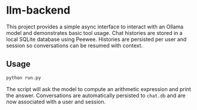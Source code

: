 # llm-backend

This project provides a simple async interface to interact with an Ollama model and demonstrates basic tool usage. Chat histories are stored in a local SQLite database using Peewee. Histories are persisted per user and session so conversations can be resumed with context.

## Usage

```bash
python run.py
```

The script will ask the model to compute an arithmetic expression and print the answer. Conversations are automatically persisted to `chat.db` and are now associated with a user and session.
